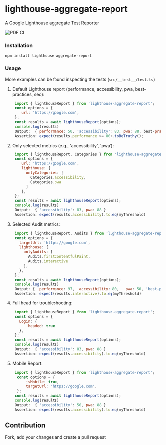 # lighthouse-aggregate-report
A Google Lighthouse aggregate Test Reporter

![PDF CI](https://github.com/fasatrix/lighthouse-aggregate-report/actions/workflows/lighthouse.yaml/badge.svg)

### Installation
`npm install lighthouse-aggregate-report`


### Usage
More examples can be found inspecting the tests (`src/__test__/test.ts`)
1) Default Lighthouse report (performance, accessibility, pwa, best-practices, seo):
      ```javascript
       import { lighthouseReport } from 'lighthouse-aggregate-report';
       const options = {
          url: 'https://google.com',
       };
       const results = await lighthouseReport(options);
       console.log(results)
       Output:  { performance: 50, 'accessibility': 83, pwa: 88, best-practices: 90, seo:100}
       Assertion: expect(results.performance >= 80).toBeTruthy();
     ```
2)  Only selected metrics (e.g.,  'accessibility', 'pwa'):
      ```javascript
       import { lighthouseReport, Categories } from 'lighthouse-aggregate-report';
       const options = {
          url: 'https://google.com',
          lighthouse: { 
            onlyCategories: [
              Categories.accessibility,
              Categories.pwa
            ] 
          },
       };
       const results = await lighthouseReport(options);
       console.log(results)
       Output:  { 'accessibility': 83, pwa: 88 }
       Assertion: expect(results.accessibility).to.eq(myThreshold)
    
     ```
3)  Selected Audit metrics:
      ```javascript
       import { lighthouseReport, Audits } from 'lighthouse-aggregate-report';
       const options = {
         targetUrl: 'https://google.com',
         lighthouse: {
           onlyAudits: [
             Audits.firstContentfulPaint,
             Audits.interactive
           ],
         },
       };
       const results = await lighthouseReport(options);
       console.log(results)
       Output: {  performance: 97,  accessibility: 80,   pwa: 50, 'best-practices': 100,  seo: 85, interactive: 100,  'first-contentful-paint': 99 }
       Assertion: expect(results.interactive).to.eq(myThreshold)
    
     ```    

4)  Full head for troubleshooting:
      ```javascript
       import { lighthouseReport } from 'lighthouse-aggregate-report';
       const options = {
         Login: {
             headed: true
         },
       };
       const results = await lighthouseReport(options);
       console.log(results)
       Output:  { 'accessibility': 83, pwa: 88 }
       Assertion: expect(results.accessibility).to.eq(myThreshold)
    
     ``` 
4)  Mobile Report:
      ```javascript
       import { lighthouseReport } from 'lighthouse-aggregate-report';
        const options = {
            isMobile: true,
            targetUrl: 'https://google.com',
        };
       const results = await lighthouseReport(options);
       console.log(results)
       Output:  { 'accessibility': 50, pwa: 88 }
       Assertion: expect(results.accessibility).to.eq(myThreshold)
    
     ```       


## Contribution
Fork, add your changes and create a pull request 

       

